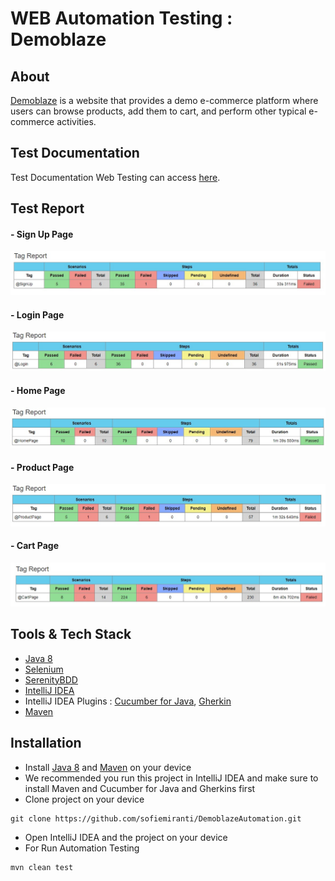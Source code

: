 # WEB Automation Testing : Demoblaze

## About

[Demoblaze](https://www.demoblaze.com/) is a website that provides a demo e-commerce platform where users can browse products, add them to cart, and perform other typical e-commerce activities.

## Test Documentation

Test Documentation Web Testing can access [here](https://docs.google.com/spreadsheets/d/1rZZAaj-qHi45TKIWrrW-3dk6EF34YTvmw3OFCM-BK5E/edit?usp=sharing).

## Test Report
#### - Sign Up Page
![SignUpReport.jpg](SignUpReport.jpg)

#### - Login Page
![LoginReport.jpg](LoginReport.jpg)

#### - Home Page
![HomePageReport.jpg](HomePageReport.jpg)

#### - Product Page
![ProductPageReport.jpg](ProductPageReport.jpg)

#### - Cart Page
![CartPageReport.jpg](CartPageReport.jpg)

## Tools & Tech Stack
- [Java 8](https://www.oracle.com/java/technologies/downloads/#java8)
- [Selenium](https://www.selenium.dev/)
- [SerenityBDD](https://serenity-bdd.info/)
- [IntelliJ IDEA](https://www.jetbrains.com/idea/download/)
- IntelliJ IDEA Plugins :  [Cucumber for Java](https://plugins.jetbrains.com/plugin/7212-cucumber-for-java), [Gherkin](https://plugins.jetbrains.com/plugin/9164-gherkin)
- [Maven](https://maven.apache.org/download.cgi)

## Installation
- Install  [Java 8](https://www.oracle.com/java/technologies/downloads/#java8) and [Maven](https://maven.apache.org/download.cgi) on your device
- We recommended you run this project in IntelliJ IDEA and make sure to install Maven and Cucumber for Java and Gherkins first
- Clone project on your device
```
git clone https://github.com/sofiemiranti/DemoblazeAutomation.git
```
- Open IntelliJ IDEA and the project on your device
- For Run Automation Testing
```
mvn clean test
```
